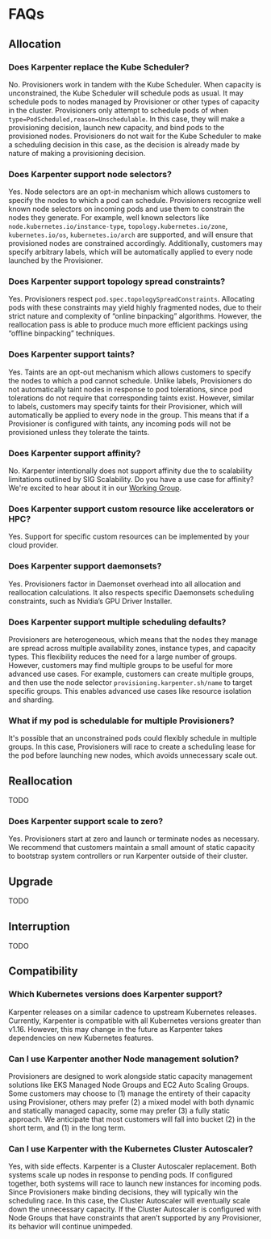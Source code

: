 # FAQs
## Allocation
### Does Karpenter replace the Kube Scheduler?
No. Provisioners work in tandem with the Kube Scheduler. When capacity is unconstrained, the Kube Scheduler will schedule pods as usual. It may schedule pods to nodes managed by Provisioner or other types of capacity in the cluster. Provisioners only attempt to schedule pods of when `type=PodScheduled,reason=Unschedulable`. In this case, they will make a provisioning decision, launch new capacity, and bind pods to the provisioned nodes. Provisioners do not wait for the Kube Scheduler to make a scheduling decision in this case, as the decision is already made by nature of making a provisioning decision.
### Does Karpenter support node selectors?
Yes. Node selectors are an opt-in mechanism which allows customers to specify the nodes to which a pod can schedule. Provisioners recognize well known node selectors on incoming pods and use them to constrain the nodes they generate. For example, well known selectors like `node.kubernetes.io/instance-type`, `topology.kubernetes.io/zone`, `kubernetes.io/os`, `kubernetes.io/arch` are supported, and will ensure that provisioned nodes are constrained accordingly. Additionally, customers may specify arbitrary labels, which will be automatically applied to every node launched by the Provisioner.
### Does Karpenter support topology spread constraints?
Yes. Provisioners respect `pod.spec.topologySpreadConstraints`. Allocating pods with these constraints may yield highly fragmented nodes, due to their strict nature and complexity of “online binpacking” algorithms. However, the reallocation pass is able to produce much more efficient packings using “offline binpacking” techniques.
### Does Karpenter support taints?
Yes. Taints are an opt-out mechanism which allows customers to specify the nodes to which a pod cannot schedule. Unlike labels, Provisioners do not automatically taint nodes in response to pod tolerations, since pod tolerations do not require that corresponding taints exist. However, similar to labels, customers may specify taints for their Provisioner, which will automatically be applied to every node in the group. This means that if a Provisioner is configured with taints, any incoming pods will not be provisioned unless they tolerate the taints.
### Does Karpenter support affinity?
No. Karpenter intentionally does not support affinity due the to scalability limitations outlined by SIG Scalability. Do you have a use case for affinity? We're excited to hear about it in our [Working Group](working-group/README.md).
### Does Karpenter support custom resource like accelerators or HPC?
Yes. Support for specific custom resources can be implemented by your cloud provider.
### Does Karpenter support daemonsets?
Yes. Provisioners factor in Daemonset overhead into all allocation and reallocation calculations. It also respects specific Daemonsets scheduling constraints, such as Nvidia’s GPU Driver Installer.
### Does Karpenter support multiple scheduling defaults?
Provisioners are heterogeneous, which means that the nodes they manage are spread across multiple availability zones, instance types, and capacity types. This flexibility reduces the need for a large number of groups. However, customers may find multiple groups to be useful for more advanced use cases. For example, customers can create multiple groups, and then use the node selector `provisioning.karpenter.sh/name` to target specific groups. This enables advanced use cases like resource isolation and sharding.
### What if my pod is schedulable for multiple Provisioners?
It's possible that an unconstrained pods could flexibly schedule in multiple groups. In this case, Provisioners will race to create a scheduling lease for the pod before launching new nodes, which avoids unnecessary scale out.
## Reallocation
TODO
### Does Karpenter support scale to zero?
Yes. Provisioners start at zero and launch or terminate nodes as necessary. We recommend that customers maintain a small amount of static capacity to bootstrap system controllers or run Karpenter outside of their cluster.
## Upgrade
TODO
## Interruption
TODO
## Compatibility
### Which Kubernetes versions does Karpenter support?
Karpenter releases on a similar cadence to upstream Kubernetes releases. Currently, Karpenter is compatible with all Kubernetes versions greater than v1.16. However, this may change in the future as Karpenter takes dependencies on new Kubernetes features.
### Can I use Karpenter another Node management solution?
Provisioners are designed to work alongside static capacity management solutions like EKS Managed Node Groups and EC2 Auto Scaling Groups. Some customers may choose to (1) manage the entirety of their capacity using Provisioner, others may prefer (2) a mixed model with both dynamic and statically managed capacity, some may prefer (3) a fully static approach. We anticipate that most customers will fall into bucket (2) in the short term, and (1) in the long term.
### Can I use Karpenter with the Kubernetes Cluster Autoscaler?
Yes, with side effects. Karpenter is a Cluster Autoscaler replacement. Both systems scale up nodes in response to pending pods. If configured together, both systems will race to launch new instances for incoming pods. Since Provisioners make binding decisions, they will typically win the scheduling race. In this case, the Cluster Autoscaler will eventually scale down the unnecessary capacity. If the Cluster Autoscaler is configured with Node Groups that have constraints that aren’t supported by any Provisioner, its behavior will continue unimpeded.
